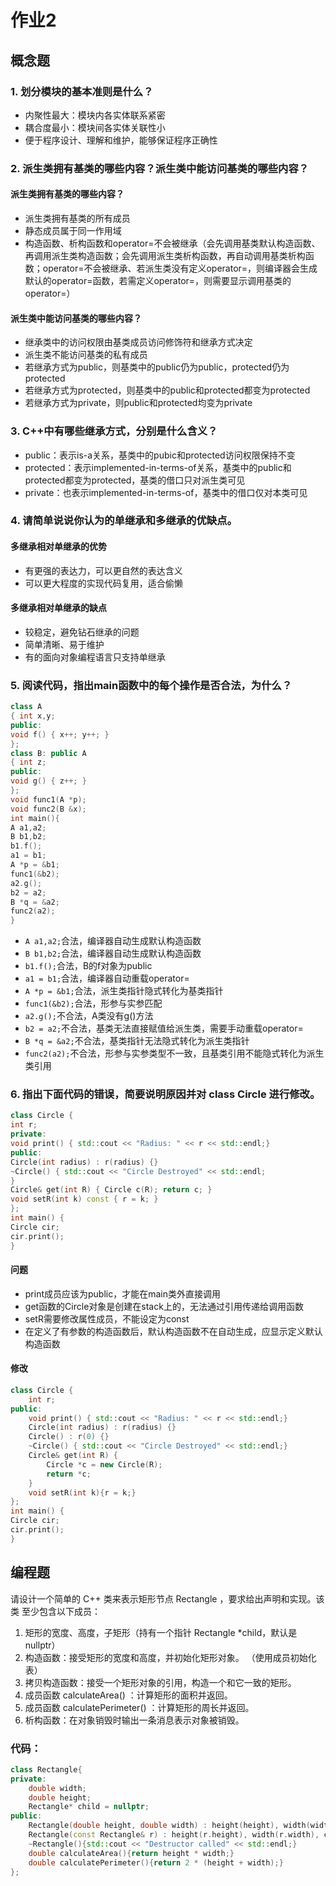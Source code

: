 # 作业2
## 概念题
### 1. 划分模块的基本准则是什么？
- 内聚性最大：模块内各实体联系紧密
- 耦合度最小：模块间各实体关联性小
- 便于程序设计、理解和维护，能够保证程序正确性
### 2. 派生类拥有基类的哪些内容？派生类中能访问基类的哪些内容？
#### 派生类拥有基类的哪些内容？
- 派生类拥有基类的所有成员
- 静态成员属于同一作用域
- 构造函数、析构函数和operator=不会被继承（会先调用基类默认构造函数、再调用派生类构造函数；会先调用派生类析构函数，再自动调用基类析构函数；operator=不会被继承、若派生类没有定义operator=，则编译器会生成默认的operator=函数，若需定义operator=，则需要显示调用基类的operator=）
#### 派生类中能访问基类的哪些内容？
- 继承类中的访问权限由基类成员访问修饰符和继承方式决定
- 派生类不能访问基类的私有成员
- 若继承方式为public，则基类中的public仍为public，protected仍为protected
- 若继承方式为protected，则基类中的public和protected都变为protected
- 若继承方式为private，则public和protected均变为private
### 3. C++中有哪些继承方式，分别是什么含义？
- public：表示is-a关系，基类中的pubic和protected访问权限保持不变
- protected：表示implemented-in-terms-of关系，基类中的public和protected都变为protected，基类的借口只对派生类可见
- private：也表示implemented-in-terms-of，基类中的借口仅对本类可见
### 4. 请简单说说你认为的单继承和多继承的优缺点。
#### 多继承相对单继承的优势
- 有更强的表达力，可以更自然的表达含义
- 可以更大程度的实现代码复用，适合偷懒
#### 多继承相对单继承的缺点
- 较稳定，避免钻石继承的问题
- 简单清晰、易于维护
- 有的面向对象编程语言只支持单继承
### 5. 阅读代码，指出main函数中的每个操作是否合法，为什么？
```cpp
class A
{ int x,y;
public:
void f() { x++; y++; }
};
class B: public A
{ int z;
public:
void g() { z++; }
};
void func1(A *p);
void func2(B &x);
int main(){
A a1,a2;
B b1,b2;
b1.f();
a1 = b1;
A *p = &b1;
func1(&b2);
a2.g();
b2 = a2;
B *q = &a2;
func2(a2);
}
```
- `A a1,a2;`合法，编译器自动生成默认构造函数
- `B b1,b2;`合法，编译器自动生成默认构造函数
- `b1.f();`合法，B的f对象为public
- `a1 = b1;`合法，编译器自动重载operator=
- `A *p = &b1;`合法，派生类指针隐式转化为基类指针
- `func1(&b2);`合法，形参与实参匹配
- `a2.g();`不合法，A类没有g()方法
- `b2 = a2;`不合法，基类无法直接赋值给派生类，需要手动重载operator=
- `B *q = &a2;`不合法，基类指针无法隐式转化为派生类指针
- `func2(a2);`不合法，形参与实参类型不一致，且基类引用不能隐式转化为派生类引用
### 6. 指出下面代码的错误，简要说明原因并对 class Circle 进行修改。
```cpp
class Circle {
int r;
private:
void print() { std::cout << "Radius: " << r << std::endl;}
public:
Circle(int radius) : r(radius) {}
~Circle() { std::cout << "Circle Destroyed" << std::endl;
}
Circle& get(int R) { Circle c(R); return c; }
void setR(int k) const { r = k; }
};
int main() {
Circle cir;
cir.print();
}
```
#### 问题
- print成员应该为public，才能在main类外直接调用
- get函数的Circle对象是创建在stack上的，无法通过引用传递给调用函数
- setR需要修改属性成员，不能设定为const
- 在定义了有参数的构造函数后，默认构造函数不在自动生成，应显示定义默认构造函数
#### 修改
```cpp
class Circle {
	int r;
public:
	void print() { std::cout << "Radius: " << r << std::endl;}
	Circle(int radius) : r(radius) {}
	Circle() : r(0) {}
	~Circle() { std::cout << "Circle Destroyed" << std::endl;}
	Circle& get(int R) { 
		Circle *c = new Circle(R); 
		return *c; 
	}
	void setR(int k){r = k;}
};
int main() {
Circle cir;
cir.print();
}
```
## 编程题
请设计一个简单的 C++ 类来表示矩形节点 Rectangle ，要求给出声明和实现。该类
至少包含以下成员：
1. 矩形的宽度、高度，子矩形（持有一个指针 Rectangle *child，默认是nullptr）
2. 构造函数：接受矩形的宽度和高度，并初始化矩形对象。 （使用成员初始化表）
3. 拷贝构造函数：接受一个矩形对象的引用，构造一个和它一致的矩形。
4. 成员函数 calculateArea() ：计算矩形的面积并返回。
5. 成员函数 calculatePerimeter() ：计算矩形的周⻓并返回。
6. 析构函数：在对象销毁时输出一条消息表示对象被销毁。
### 代码：
```cpp
class Rectangle{
private:
	double width;
	double height;
	Rectangle* child = nullptr;
public:
	Rectangle(double height, double width) : height(height), width(width){}
	Rectangle(const Rectangle& r) : height(r.height), width(r.width), child(r.child){}
	~Rectangle(){std::cout << "Destructor called" << std::endl;}
	double calculateArea(){return height * width;}
	double calculatePerimeter(){return 2 * (height + width);}
};
```